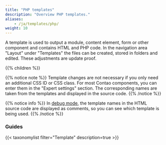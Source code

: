 ```yaml
---
title: "PHP templates"
description: "Overview PHP templates."
aliases:
    - /ja/templates/php/
weight: 10
---
```



A template is used to output a module, content element, form or other component and contains HTML and PHP code. In the navigation area "Layout" under "Templates" the files can be created, stored in folders and edited. These adjustments are update proof.

{{% children %}}

{{% notice note %}}
Template changes are not necessary if you only need an additional CSS ID or CSS class. For most Contao components, you can enter them in the "Expert settings" section. The corresponding names are taken from the templates and displayed in the source code.
{{% /notice %}}

{{% notice info %}}
In [debug mode](/ja/system/debug-mode/), the template names in the HTML source code are displayed as comments, so you can see which template is being used.
{{% /notice %}}

### Guides

{{< taxonomylist filter="Template" description=true >}}
